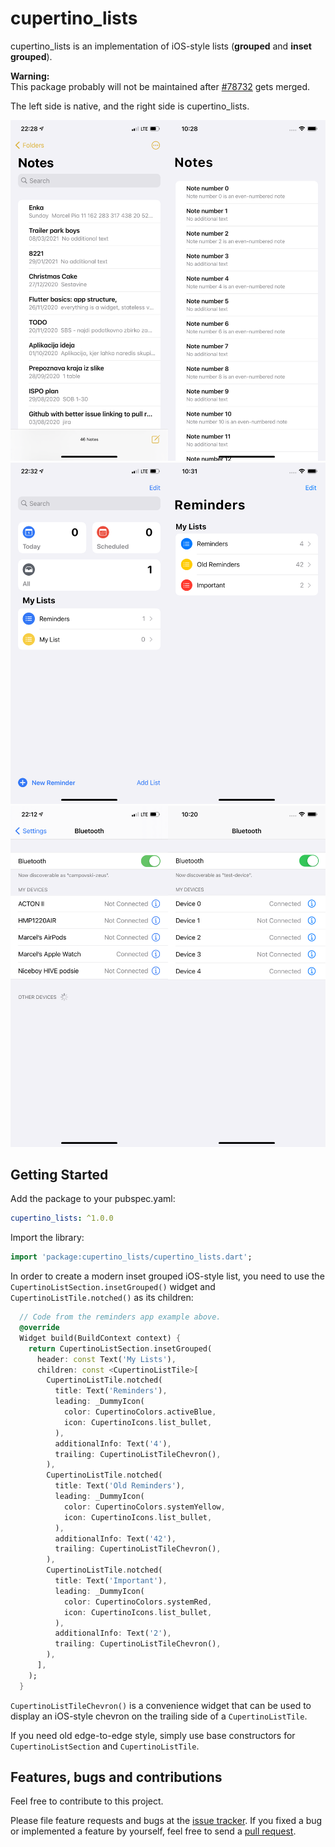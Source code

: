 # cupertino_lists

cupertino_lists is an implementation of iOS-style lists (**grouped** and **inset grouped**).

**Warning:**  
This package probably will not be maintained after [#78732](https://github.com/flutter/flutter/pull/78732) gets merged.

The left side is native, and the right side is cupertino_lists.

![notes example](/readme_images/notes.png)
![reminders example](/readme_images/reminders.png)
![settings example](/readme_images/settings.png)

## Getting Started

Add the package to your pubspec.yaml:

```yaml
cupertino_lists: ^1.0.0
```

Import the library:

```dart
import 'package:cupertino_lists/cupertino_lists.dart';
```

In order to create a modern inset grouped iOS-style list, you need to use the `CupertinoListSection.insetGrouped()` widget and `CupertinoListTile.notched()` as its children:

```dart
  // Code from the reminders app example above.
  @override
  Widget build(BuildContext context) {
    return CupertinoListSection.insetGrouped(
      header: const Text('My Lists'),
      children: const <CupertinoListTile>[
        CupertinoListTile.notched(
          title: Text('Reminders'),
          leading: _DummyIcon(
            color: CupertinoColors.activeBlue,
            icon: CupertinoIcons.list_bullet,
          ),
          additionalInfo: Text('4'),
          trailing: CupertinoListTileChevron(),
        ),
        CupertinoListTile.notched(
          title: Text('Old Reminders'),
          leading: _DummyIcon(
            color: CupertinoColors.systemYellow,
            icon: CupertinoIcons.list_bullet,
          ),
          additionalInfo: Text('42'),
          trailing: CupertinoListTileChevron(),
        ),
        CupertinoListTile.notched(
          title: Text('Important'),
          leading: _DummyIcon(
            color: CupertinoColors.systemRed,
            icon: CupertinoIcons.list_bullet,
          ),
          additionalInfo: Text('2'),
          trailing: CupertinoListTileChevron(),
        ),
      ],
    );
  }
```

`CupertinoListTileChevron()` is a convenience widget that can be used to display an iOS-style chevron on the trailing side of a `CupertinoListTile`.

If you need old edge-to-edge style, simply use base constructors for `CupertinoListSection` and `CupertinoListTile`.

## Features, bugs and contributions

Feel free to contribute to this project.

Please file feature requests and bugs at the [issue tracker](https://github.com/ivirtex/lan_scanner).
If you fixed a bug or implemented a feature by yourself, feel free to send a [pull request](https://github.com/ivirtex/lan_scanner/pulls).
